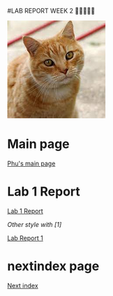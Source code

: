 #LAB REPORT WEEK 2 🚨🚨🚨🚨🚨

![Doggo](./cat.jpg/)

# Main page
[Phu's main page](https://pntsoi.github.io/cse15l-lab-reports/)

#  Lab 1 Report

[Lab 1 Report](https://pntsoi.github.io/cse15l-lab-reports/lab-report-1-week-2)

*Other style with [1]*

[Lab Report 1](https://<your-username>.github.io/<your-lab-reports-repo>/lab-report-1-week-2.html)

# nextindex page
[Next index](https://pntsoi.github.io/cse15l-lab-reports/nextindex)
